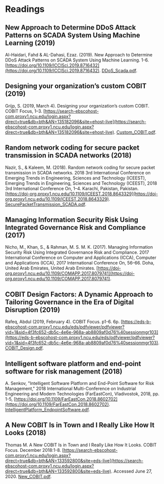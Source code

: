 # Readings

## New Approach to Determine DDoS Attack Patterns on SCADA System Using Machine Learning (2019)

Al-Haidari, Fahd & AL-Dahasi, Ezaz. (2019). New Approach to Determine DDoS Attack Patterns on SCADA System Using Machine Learning. 1-6. [https://doi.org/10.1109/ICCISci.2019.8716432](https://doi.org/10.1109/ICCISci.2019.8716432). [DDoS_Scada.pdf](DDoS_Scada.pdf).

## Designing your organization’s custom COBIT (2019)

Grijp, S. (2019, March 4). Designing your organization’s custom COBIT. COBIT Focus, 1–3. [https://search-ebscohost-com.proxy1.ncu.edu/login.aspx?direct=true&db=bth&AN=135182096&site=ehost-live](https://search-ebscohost-com.proxy1.ncu.edu/login.aspx?direct=true&db=bth&AN=135182096&site=ehost-live). [Custom_COBIT.pdf](Custom_COBIT.pdf).

## Random network coding for secure packet transmission in SCADA networks (2018)

Nazir, S., & Kaleem, M. (2018). Random network coding for secure packet transmission in SCADA networks. 2018 3rd International Conference on Emerging Trends in Engineering, Sciences and Technology (ICEEST), Emerging Trends in Engineering, Sciences and Technology (ICEEST), 2018 3rd International Conference On, 1–4. Karachi, Pakistan, Pakistan. [https://doi-org.proxy1.ncu.edu/10.1109/ICEEST.2018.8643329](https://doi-org.proxy1.ncu.edu/10.1109/ICEEST.2018.8643329). [SecurePacketTransmission_SCADA.pdf](SecurePacketTransmission_SCADA.pdf).

## Managing Information Security Risk Using Integrated Governance Risk and Compliance (2017)

Nicho, M., Khan, S., & Rahman, M. S. M. K. (2017). Managing Information Security Risk Using Integrated Governance Risk and Compliance. 2017 International Conference on Computer and Applications (ICCA), Computer and Applications (ICCA), 2017 International Conference On, 56–66. Doha, United Arab Emirates, United Arab Emirates. [https://doi-org.proxy1.ncu.edu/10.1109/COMAPP.2017.8079741](https://doi-org.proxy1.ncu.edu/10.1109/COMAPP.2017.8079741). 

## COBIT Design Factors: A Dynamic Approach to Tailoring Governance in the Era of Digital Disruption (2019)

Rafeq, Abdul (2019, February 4). COBIT Focus. p1-6. 6p. [https://eds-b-ebscohost-com.proxy1.ncu.edu/eds/pdfviewer/pdfviewer?vid=1&sid=4f3fc652-db5c-4e6e-968a-ab8809af0d76%40sessionmgr103](https://eds-b-ebscohost-com.proxy1.ncu.edu/eds/pdfviewer/pdfviewer?vid=1&sid=4f3fc652-db5c-4e6e-968a-ab8809af0d76%40sessionmgr103).  [COBIT_Design.pdf](COBIT_Design.pdf).

## Intelligent software platform and end-point software for risk management (2018)

A. Senkov, "Intelligent Software Platform and End-Point Software for Risk Management," 2018 International Multi-Conference on Industrial Engineering and Modern Technologies (FarEastCon), Vladivostok, 2018, pp. 1-5, [https://doi.org/10.1109/FarEastCon.2018.8602702](https://doi.org/10.1109/FarEastCon.2018.8602702). [IntelligentPlatform_EndpointSoftware.pdf](IntelligentPlatform_EndpointSoftware.pdf).

## A New COBIT Is in Town and I Really Like How It Looks (2018)

Thomas M. A New COBIT Is in Town and I Really Like How It Looks. COBIT Focus. December 2018:1-8. [https://search-ebscohost-com.proxy1.ncu.edu/login.aspx?direct=true&db=bth&AN=133592800&site=eds-live](https://search-ebscohost-com.proxy1.ncu.edu/login.aspx?direct=true&db=bth&AN=133592800&site=eds-live). Accessed June 27, 2020. [New_COBIT.pdf](New_COBIT.pdf).


